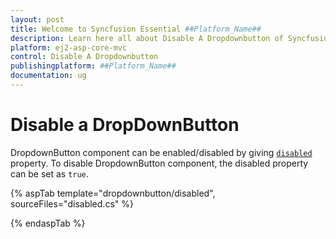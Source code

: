 ```yaml
---
layout: post
title: Welcome to Syncfusion Essential ##Platform_Name##
description: Learn here all about Disable A Dropdownbutton of Syncfusion Essential ##Platform_Name## widgets based on HTML5 and jQuery.
platform: ej2-asp-core-mvc
control: Disable A Dropdownbutton
publishingplatform: ##Platform_Name##
documentation: ug
---
```



# Disable a DropDownButton

DropdownButton component can be enabled/disabled by giving [`disabled`](https://help.syncfusion.com/cr/aspnetcore-js2/Syncfusion.EJ2.SplitButtons.DropDownButton.html#Syncfusion_EJ2_SplitButtons_DropDownButton_Disabled) property.
To disable DropdownButton component, the disabled property can be set as `true`.

{% aspTab template="dropdownbutton/disabled", sourceFiles="disabled.cs" %}

{% endaspTab %}